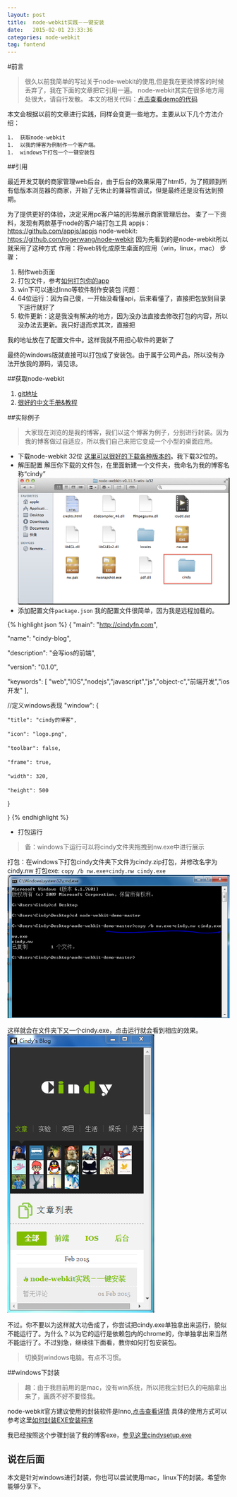 ```yaml
---
layout: post
title:  node-webkit实践－一键安装
date:   2015-02-01 23:33:36
categories: node-webkit
tag: fontend
---
```


#前言
 >很久以前我简单的写过关于node-webkit的使用,但是我在更换博客的时候丢弃了，我在下面的文章把它引用一遍。
 >node-webkit其实在很多地方用处很大，请自行发散。
 >本文的相关代码：[点击查看demo的代码](https://github.com/icindy/node-webkit-demo)

本文会根据以前的文章进行实践，同样会变更一些地方。主要从以下几个方法介绍：

	1.  获取node-webkit
	1.  以我的博客为例制作一个客户端。
	1.  windows下打包一个一键安装包

##引用

最近开发艾联的商家管理web后台，由于后台的效果采用了html5，为了照顾到所有低版本浏览器的商家，开始了无休止的兼容性调试，但是最终还是没有达到预期。

为了提供更好的体验，决定采用pc客户端的形势展示商家管理后台。
查了一下资料，发现有两款基于node的客户端打包工具
appjs：https://github.com/appjs/appjs
node-webkit: https://github.com/rogerwang/node-webkit
因为先看到的是node-webkit所以就采用了这种方式
作用：将web转化成原生桌面的应用（win，linux，mac）
步骤：
 1. 制作web页面
 1. 打包文件，参考[如何打包你的app](https://github.com/rogerwang/node-webkit/wiki/How-to-package-and-distribute-your-apps)
 1. win下可以通过Inno等软件制作安装包
问题：
 1. 64位运行：因为自己傻，一开始没看懂api，后来看懂了，直接把包放到目录下运行就好了
 1. 软件更新：这是我没有解决的地方，因为没办法直接去修改打包的内容，所以没办法去更新。我只好退而求其次，直接把

 我的地址放在了配置文件中。这样我就不用担心软件的更新了

最终的windows版就直接可以打包成了安装包。由于属于公司产品，所以没有办法开放我的源码，请见谅。

##获取node-webkit

 1. [git地址](https://github.com/rogerwang/node-webkit)
 1. [很好的中文手册&教程](http://www.cnblogs.com/xuanhun/tag/node-webkit/)


##实际例子

 >大家现在浏览的是我的博客，我们以这个博客为例子，分别进行封装。因为我的博客做过自适应，所以我们自己来把它变成一个小型的桌面应用。

 * 下载node-webkit 32位
[这里可以很好的下载各种版本的](https://github.com/rogerwang/node-webkit/#downloads)。我下载32位的。
 * 解压配置
解压你下载的文件包，在里面新建一个文件夹，我命名为我的博客名称“cindy”
![软件包图片](/images/post/node-webkit/image1.png)
 * 添加配置文件`package.json`
 我的配置文件很简单，因为我是远程加载的。

 {% highlight json %}
	{
  "main": "http://cindyfn.com",

  "name": "cindy-blog",

  "description": "会写ios的前端",

  "version": "0.1.0",

  "keywords": [ "web","IOS","nodejs","javascript","js","object-c","前端开发","ios开发" ],

  //定义windows表现
  "window": {

    "title": "cindy的博客",

    "icon": "logo.png",

    "toolbar": false,

    "frame": true,

    "width": 320,

    "height": 500

  }

}
 {% endhighlight %}

 * 打包运行
 >备：windows下运行可以将cindy文件夹拖拽到nw.exe中进行展示

 打包：在windows下打包cindy文件夹下文件为cindy.zip打包，并修改名字为cindy.nw
 打包exe: `copy /b nw.exe+cindy.nw cindy.exe`
 ![软件包图片2](/images/post/node-webkit/dos2.png)

 这样就会在文件夹下又一个cindy.exe，点击运行就会看到相应的效果。
 ![软件包图片3](/images/post/node-webkit/xg1.png)


 不过。你不要以为这样就大功告成了，你尝试把cindy.exe单独拿出来运行，貌似不能运行了。为什么？以为它的运行是依赖包内的chrome的，你单独拿出来当然不能运行了。不过别急，继续往下面看，教你如何打包安装包。

 > 切换到windows电脑。有点不习惯。

##windows下封装

 >趣：由于我目前用的是mac，没有win系统，所以把我尘封已久的电脑拿出来了，画质不好不要怪我。

 node-webkit官方建议使用的封装软件是Inno,[点击查看详情](https://github.com/rogerwang/node-webkit/wiki/How-to-package-and-distribute-your-apps#setup-on-windows)
 具体的使用方式可以参考这里[如何封装EXE安装程序](http://jingyan.baidu.com/article/36d6ed1f50ecfc1bcf4883aa.html)

 我已经按照这个步骤封装了我的博客exe，[参见这里cindysetup.exe](https://github.com/icindy/node-webkit-demo/tree/master/exe%E6%96%87%E4%BB%B6)

 ## 说在后面

 本文是针对windows进行封装，你也可以尝试使用mac，linux下的封装。希望你能够分享下。













